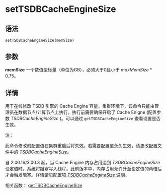 # setTSDBCacheEngineSize

## 语法

`setTSDBCacheEngineSize(memSize)`

## 参数

**memSize** 一个数值型标量（单位为GB），必须大于0且小于 *maxMemSize* \* 0.75。

## 详情

用于在线修改 TSDB 引擎的 Cache Engine 容量。集群环境下，该命令只能由管理员在数据节点/计算节点上执行。执行前需要确保开启了 Cache Enigne
(配置参数 *TSDBCacheEngineSize* )。可以通过 `getTSDBCacheEngineSize`
查看设置是否生效。

注：

此命令修改的配置值在集群重启后将失效。若需要配置值永久生效，请更改配置文件中的
*TSDBCacheEngineSize*。

自 2.00.16/3.00.3 起，当 Cache Engine 内存占用达到
*TSDBCacheEngineSize*设定值时，系统将阻塞写入线程。此前版本中，内存占用允许升至设定值的两倍后才会触发阻塞。详情请见[配置项 *TSDBCacheEngineSize* 说明](../../db_distr_comp/cfg/function_configuration.html#topic_jgf_glk_gcc)。

相关函数： [getTSDBCacheEngineSize](../g/getTSDBCacheEngineSize.html)

